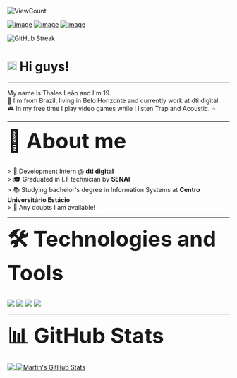 ![ViewCount](https://views.whatilearened.today/views/github/tflion/views.svg)

[![image](https://img.shields.io/badge/LinkedIn-0077B5?style=for-the-badge&logo=linkedin&logoColor=white&link=https://img.shields.io/badge/LinkedIn-0077B5?style=for-the-badge&logo=linkedin&logoColor=white)](https://www.linkedin.com/in/thalesleao/) [![image](https://img.shields.io/badge/Gmail-D14836?style=for-the-badge&logo=gmail&logoColor=white&link=mailto:tfleao07@gmail.com)](mailto:tfleao07@gmail.com) [![image](https://img.shields.io/badge/Instagram-E4405F?style=for-the-badge&logo=instagram&logoColor=white&link=https://www.instagram.com/tfleao/)](https://www.instagram.com/tfleao/)

![GitHub Streak](https://github-readme-streak-stats.herokuapp.com?user=tflion&theme=dracula&background=32085c&border=ff8000&fire=ff8000&stroke=ff8000&ring=b300ff&currStreakNum=orange&sideNums=af54ff&currStreakLabel=ff8000&sideLabels=ff8000&dates=F8F8F2)

# <img src="https://raw.githubusercontent.com/MartinHeinz/MartinHeinz/master/wave.gif" height="21"> Hi guys! 
<hr>My name is Thales Leão and I'm 19.
<br> 🌆 I'm from Brazil, living in Belo Horizonte and currently work at dti digital.
<br>🎮 In my free time I play video games while I listen Trap and Acoustic. 🎶<hr>
<font size="8"> <b>🤠 About me</b> </font>

<br>> 🏢 Development Intern @ <b>dti digital</b>
<br>> 🎓 Graduated in I.T technician by <b>SENAI</b>
<br>> 📚 Studying bachelor's degree in Information Systems at <b>Centro Universitário Estácio</b>
<br>> 💬 Any doubts I am available!

<hr>
<font size="8"> <b>🛠 Technologies and Tools</b> </font>

<br>![](https://img.shields.io/badge/OS-Windows-af54ff?style=for-the-badge&logo=windows)
![](https://img.shields.io/badge/code-c%23-af54ff?style=for-the-badge&logo=c-sharp)
![](https://img.shields.io/badge/Tools-SQLServer-af54ff?style=for-the-badge)
![](https://img.shields.io/badge/framework-.Net-af54ff?style=for-the-badge&logo=dot-net)
<hr>

<font size="8"> <b>📊 GitHub Stats</b> </font>
<br>

<a href="https://github.com/tflion/tflion">
  <img align="center" src="https://github-readme-stats.vercel.app/api/top-langs/?username=tflion&hide=css,html,typescript,php&title_color=af54ff&text_color=ff8000&icon_color=2bbc8a&bg_color=32085c&langs_count=3" />
</a>

<a href="https://github.com/tflion/tflion">
  <img align="center" src="https://github-readme-stats.vercel.app/api?username=tflion&show_icons=trueline_height=25&count_private=true&title_color=af54ff&text_color=ff8000&icon_color=af54ff&bg_color=32085c" alt="Martin's GitHub Stats" />
</a>
<br>
